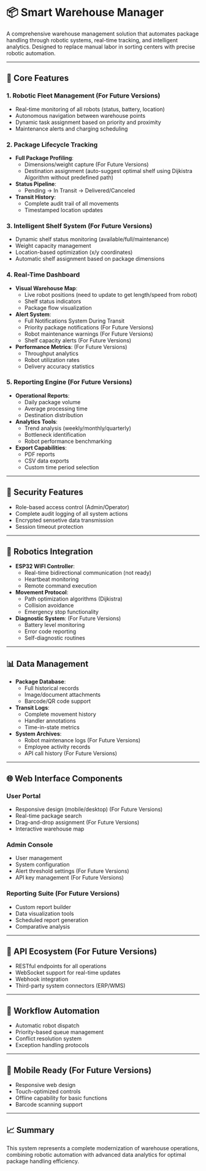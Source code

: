 # 📦 Smart Warehouse Manager

A comprehensive warehouse management solution that automates package handling through robotic systems, real-time tracking, and intelligent analytics. Designed to replace manual labor in sorting centers with precise robotic automation.

---

## 🚀 Core Features

### 1. Robotic Fleet Management (For Future Versions)
- Real-time monitoring of all robots (status, battery, location)
- Autonomous navigation between warehouse points
- Dynamic task assignment based on priority and proximity
- Maintenance alerts and charging scheduling

### 2. Package Lifecycle Tracking
- **Full Package Profiling**:
  - Dimensions/weight capture (For Future Versions)
  - Destination assignment (auto-suggest optimal shelf using Dijkistra Algorithm without predefined path)
- **Status Pipeline**:
  - Pending → In Transit → Delivered/Canceled
- **Transit History**:
  - Complete audit trail of all movements
  - Timestamped location updates

### 3. Intelligent Shelf System (For Future Versions)
- Dynamic shelf status monitoring (available/full/maintenance)
- Weight capacity management
- Location-based optimization (x/y coordinates)
- Automatic shelf assignment based on package dimensions

### 4. Real-Time Dashboard
- **Visual Warehouse Map**:
  - Live robot positions (need to update to get length/speed from robot)
  - Shelf status indicators
  - Package flow visualization
- **Alert System**:
  - Full Notifications System During Transit
  - Priority package notifications (For Future Versions)
  - Robot maintenance warnings (For Future Versions)
  - Shelf capacity alerts (For Future Versions)
- **Performance Metrics**: (For Future Versions)
  - Throughput analytics
  - Robot utilization rates
  - Delivery accuracy statistics

### 5. Reporting Engine (For Future Versions)
- **Operational Reports**:
  - Daily package volume
  - Average processing time
  - Destination distribution
- **Analytics Tools**:
  - Trend analysis (weekly/monthly/quarterly)
  - Bottleneck identification
  - Robot performance benchmarking
- **Export Capabilities**:
  - PDF reports
  - CSV data exports
  - Custom time period selection

---

## 🔐 Security Features

- Role-based access control (Admin/Operator)
- Complete audit logging of all system actions
- Encrypted sensetive data transmission
- Session timeout protection

---

## 🤖 Robotics Integration

- **ESP32 WIFI Controller**:
  - Real-time bidirectional communication (not ready)
  - Heartbeat monitoring
  - Remote command execution
- **Movement Protocol**:
  - Path optimization algorithms (Dijkistra)
  - Collision avoidance
  - Emergency stop functionality
- **Diagnostic System**: (For Future Versions)
  - Battery level monitoring
  - Error code reporting
  - Self-diagnostic routines

---

## 📊 Data Management

- **Package Database**:
  - Full historical records
  - Image/document attachments
  - Barcode/QR code support
- **Transit Logs**:
  - Complete movement history
  - Handler annotations
  - Time-in-state metrics
- **System Archives**:
  - Robot maintenance logs (For Future Versions)
  - Employee activity records
  - API call history (For Future Versions)

---

## 🌐 Web Interface Components

### User Portal
- Responsive design (mobile/desktop) (For Future Versions)
- Real-time package search
- Drag-and-drop assignment (For Future Versions)
- Interactive warehouse map

### Admin Console
- User management
- System configuration
- Alert threshold settings (For Future Versions)
- API key management (For Future Versions)

### Reporting Suite (For Future Versions)
- Custom report builder
- Data visualization tools
- Scheduled report generation
- Comparative analysis

---

## 🔌 API Ecosystem (For Future Versions)

- RESTful endpoints for all operations
- WebSocket support for real-time updates
- Webhook integration
- Third-party system connectors (ERP/WMS)

---

## 🔄 Workflow Automation

- Automatic robot dispatch
- Priority-based queue management
- Conflict resolution system
- Exception handling protocols

---

## 📱 Mobile Ready (For Future Versions)

- Responsive web design
- Touch-optimized controls
- Offline capability for basic functions
- Barcode scanning support

---

## 📈 Summary

This system represents a complete modernization of warehouse operations, combining robotic automation with advanced data analytics for optimal package handling efficiency.
